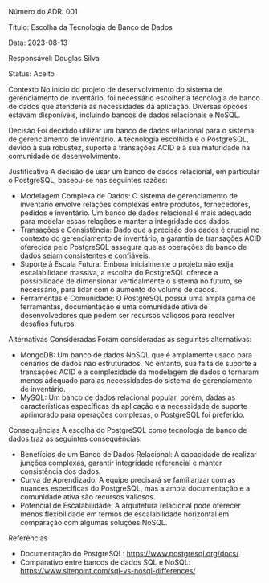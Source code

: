Número do ADR: 001

Título: Escolha da Tecnologia de Banco de Dados

Data: 2023-08-13

Responsável: Douglas Silva

Status: Aceito

Contexto
No início do projeto de desenvolvimento do sistema de gerenciamento de inventário, foi necessário escolher a tecnologia de banco de dados que atenderia às necessidades da aplicação. Diversas opções estavam disponíveis, incluindo bancos de dados relacionais e NoSQL.

Decisão
Foi decidido utilizar um banco de dados relacional para o sistema de gerenciamento de inventário. A tecnologia escolhida é o PostgreSQL, devido à sua robustez, suporte a transações ACID e à sua maturidade na comunidade de desenvolvimento.

Justificativa
A decisão de usar um banco de dados relacional, em particular o PostgreSQL, baseou-se nas seguintes razões:

- Modelagem Complexa de Dados: O sistema de gerenciamento de inventário envolve relações complexas entre produtos, fornecedores, pedidos e inventário. Um banco de dados relacional é mais adequado para modelar essas relações e manter a integridade dos dados.
- Transações e Consistência: Dado que a precisão dos dados é crucial no contexto do gerenciamento de inventário, a garantia de transações ACID oferecida pelo PostgreSQL assegura que as operações de banco de dados sejam consistentes e confiáveis.
- Suporte à Escala Futura: Embora inicialmente o projeto não exija escalabilidade massiva, a escolha do PostgreSQL oferece a possibilidade de dimensionar verticalmente o sistema no futuro, se necessário, para lidar com o aumento do volume de dados.
- Ferramentas e Comunidade: O PostgreSQL possui uma ampla gama de ferramentas, documentação e uma comunidade ativa de desenvolvedores que podem ser recursos valiosos para resolver desafios futuros.

Alternativas Consideradas
Foram consideradas as seguintes alternativas:

- MongoDB: Um banco de dados NoSQL que é amplamente usado para cenários de dados não estruturados. No entanto, sua falta de suporte a transações ACID e a complexidade da modelagem de dados o tornaram menos adequado para as necessidades do sistema de gerenciamento de inventário.
- MySQL: Um banco de dados relacional popular, porém, dadas as características específicas da aplicação e a necessidade de suporte aprimorado para operações complexas, o PostgreSQL foi preferido.

Consequências
A escolha do PostgreSQL como tecnologia de banco de dados traz as seguintes consequências:

- Benefícios de um Banco de Dados Relacional: A capacidade de realizar junções complexas, garantir integridade referencial e manter consistência dos dados.
- Curva de Aprendizado: A equipe precisará se familiarizar com as nuances específicas do PostgreSQL, mas a ampla documentação e a comunidade ativa são recursos valiosos.
- Potencial de Escalabilidade: A arquitetura relacional pode oferecer menos flexibilidade em termos de escalabilidade horizontal em comparação com algumas soluções NoSQL.

Referências
- Documentação do PostgreSQL: https://www.postgresql.org/docs/
- Comparativo entre bancos de dados SQL e NoSQL: https://www.sitepoint.com/sql-vs-nosql-differences/